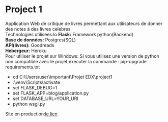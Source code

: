 # Project 1

Application Web de critique de livres permettant aux utilisateurs de donner des notes à des livres celebres<br>
Technologies utilisées:lo
**Flask:** Framework python(Backend)<br>
**Base de données:** Postgres(SQL)<br>
**API(livres):** Goodreads<br>
**Hebergeur:** Heroku<br>
Pour utiliser le projet sur Windows:
Si vous utilisez une version de python non compatible avec le projet,executer la commande : pip-upgrade requirements.txt 
- cd C:\Users\user\important\Projet EDX\project1
- .\venv\Scripts\activate
- set FLASK_DEBUG=1
- set FLASK_APP=blog/application.py
- set DATABASE_URL=YOUR_URI
- python wsgi.py

Site en production:<a href='http://booproject1.herokuapp.com/'>le lien </a>
